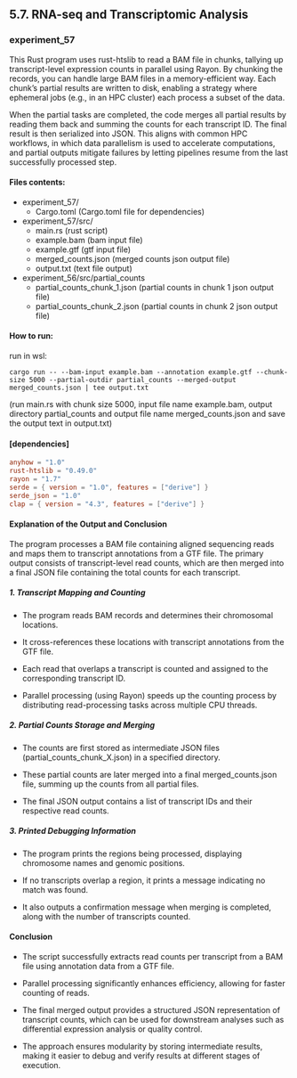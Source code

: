 ## 5.7. RNA-seq and Transcriptomic Analysis

### experiment_57

This Rust program uses rust-htslib to read a BAM file in chunks, tallying up transcript-level expression counts in parallel using Rayon. By chunking the records, you can handle large BAM files in a memory-efficient way. Each chunk’s partial results are written to disk, enabling a strategy where ephemeral jobs (e.g., in an HPC cluster) each process a subset of the data.

When the partial tasks are completed, the code merges all partial results by reading them back and summing the counts for each transcript ID. The final result is then serialized into JSON. This aligns with common HPC workflows, in which data parallelism is used to accelerate computations, and partial outputs mitigate failures by letting pipelines resume from the last successfully processed step.



#### Files contents:
* experiment_57/
  * Cargo.toml (Cargo.toml file for dependencies)
* experiment_57/src/
  * main.rs (rust script)
  * example.bam (bam input file)
  * example.gtf (gtf input file)
  * merged_counts.json (merged counts json output file)
  * output.txt (text file output)
* experiment_56/src/partial_counts
  * partial_counts_chunk_1.json (partial counts in chunk 1 json output file)
  * partial_counts_chunk_2.json (partial counts in chunk 2 json output file)

#### How to run:

run in wsl:

```wsl
cargo run -- --bam-input example.bam --annotation example.gtf --chunk-size 5000 --partial-outdir partial_counts --merged-output merged_counts.json | tee output.txt
```

(run main.rs with chunk size 5000, input file name example.bam, output directory partial_counts and output file name merged_counts.json and save the output text in output.txt) 
  
#### [dependencies]

```toml
anyhow = "1.0"
rust-htslib = "0.49.0"
rayon = "1.7"
serde = { version = "1.0", features = ["derive"] }
serde_json = "1.0"
clap = { version = "4.3", features = ["derive"] }
```

#### Explanation of the Output and Conclusion
The program processes a BAM file containing aligned sequencing reads and maps them to transcript annotations from a GTF file. The primary output consists of transcript-level read counts, which are then merged into a final JSON file containing the total counts for each transcript.

##### 1. Transcript Mapping and Counting

* The program reads BAM records and determines their chromosomal locations.

* It cross-references these locations with transcript annotations from the GTF file.

* Each read that overlaps a transcript is counted and assigned to the corresponding transcript ID.

* Parallel processing (using Rayon) speeds up the counting process by distributing read-processing tasks across multiple CPU threads.

##### 2. Partial Counts Storage and Merging

* The counts are first stored as intermediate JSON files (partial_counts_chunk_X.json) in a specified directory.

* These partial counts are later merged into a final merged_counts.json file, summing up the counts from all partial files.

* The final JSON output contains a list of transcript IDs and their respective read counts.

##### 3. Printed Debugging Information

* The program prints the regions being processed, displaying chromosome names and genomic positions.

* If no transcripts overlap a region, it prints a message indicating no match was found.

* It also outputs a confirmation message when merging is completed, along with the number of transcripts counted.

#### Conclusion

* The script successfully extracts read counts per transcript from a BAM file using annotation data from a GTF file.

* Parallel processing significantly enhances efficiency, allowing for faster counting of reads.

* The final merged output provides a structured JSON representation of transcript counts, which can be used for downstream analyses such as differential expression analysis or quality control.

* The approach ensures modularity by storing intermediate results, making it easier to debug and verify results at different stages of execution.
